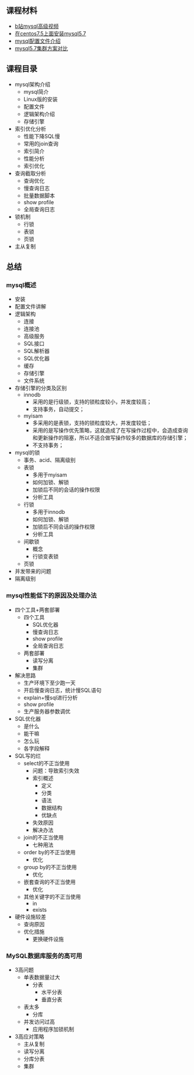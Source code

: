
## 课程材料

- [b站mysql高级视频](https://www.bilibili.com/video/av49181542/?p=179)
- [在centos7.5上面安装mysql5.7](https://zeanzai.me/Java-Linux/#/markdown/install-mysql)
- [mysql配置文件介绍](https://zeanzai.me/Java-Linux/#/markdown/mysql-config-file)
- [mysql5.7集群方案对比](https://blog.csdn.net/laogouhuli/article/details/92591386)

## 课程目录

- mysql架构介绍
  - mysql简介
  - Linux版的安装
  - 配置文件
  - 逻辑架构介绍
  - 存储引擎
- 索引优化分析
  - 性能下降SQL慢
  - 常用的join查询
  - 索引简介
  - 性能分析
  - 索引优化
- 查询截取分析
  - 查询优化
  - 慢查询日志
  - 批量数据脚本
  - show profile
  - 全局查询日志
- 锁机制
  - 行锁
  - 表锁
  - 页锁
- 主从复制


## 总结

### mysql概述

- 安装
- 配置文件讲解
- 逻辑架构
  - 连接
  - 连接池
  - 高级服务
  - SQL接口
  - SQL解析器
  - SQL优化器
  - 缓存
  - 存储引擎
  - 文件系统
- 存储引擎的分类及区别
  - innodb
    - 采用的是行级锁，支持的锁粒度较小，并发度较高；
    - 支持事务，自动提交；
  - myisam
    - 多采用的是表锁，支持的锁粒度较大，并发度较低；
    - 采用的是写操作优先策略，这就造成了在写操作过程中，会造成查询和更新操作的阻塞，所以不适合做写操作较多的数据库的存储引擎；
    - 不支持事务；
- mysql的锁
  - 事务、acid、隔离级别
  - 表锁
    - 多用于myisam
    - 如何加锁、解锁
    - 加锁后不同的会话的操作权限
    - 分析工具
  - 行锁
    - 多用于innodb
    - 如何加锁、解锁
    - 加锁后不同会话的操作权限
    - 分析工具
  - 间歇锁
    - 概念
    - 行锁变表锁
  - 页锁
- 并发带来的问题
- 隔离级别


### mysql性能低下的原因及处理办法

- 四个工具+两套部署
  - 四个工具
    - SQL优化器
    - 慢查询日志
    - show profile
    - 全局查询日志
  - 两套部署
    - 读写分离
    - 集群
- 解决思路
  - 生产环境下至少跑一天
  - 开启慢查询日志，统计慢SQL语句
  - explain+慢sql进行分析
  - show profile
  - 生产服务器参数调优
- SQL优化器
  - 是什么
  - 能干嘛
  - 怎么玩
  - 各字段解释
- SQL写的烂
  - select的不正当使用
    - 问题：导致索引失效
    - 索引概述
      - 定义
      - 分类
      - 语法
      - 数据结构
      - 优缺点
    - 失效原因
    - 解决办法
  - join的不正当使用
    - 七种用法
  - order by的不正当使用
    - 优化
  - group by的不正当使用
    - 优化
  - 嵌套查询的不正当使用
    - 优化
  - 其他关键字的不正当使用
    - in
    - exists
- 硬件设施较差
  - 查询原因
  - 优化措施
    - 更换硬件设施


### MySQL数据库服务的高可用

- 3高问题
  - 单表数据量过大
    - 分表
      - 水平分表
      - 垂直分表
  - 表太多
    - 分库
  - 并发访问过高
    - 应用程序加锁机制
- 3高应对策略
  - 主从复制
  - 读写分离
  - 分库分表
  - 集群
